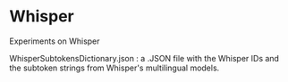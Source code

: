 # Whisper

Experiments on Whisper


WhisperSubtokensDictionary.json : a .JSON file with the Whisper IDs and the subtoken strings from Whisper's multilingual models.
